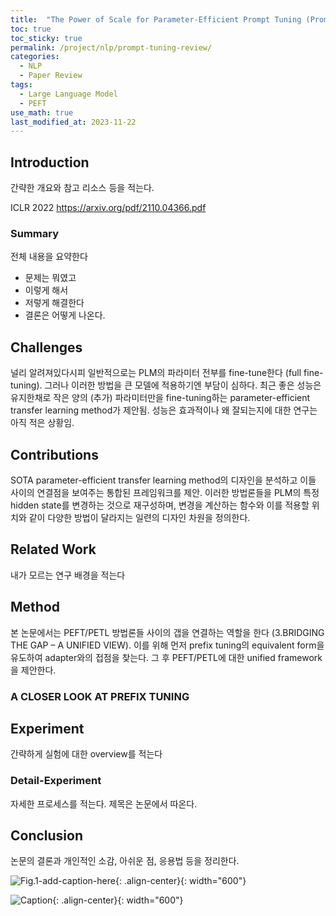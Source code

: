```yaml
---
title:  "The Power of Scale for Parameter-Efficient Prompt Tuning (Prompt-tuning) review"
toc: true
toc_sticky: true
permalink: /project/nlp/prompt-tuning-review/
categories:
  - NLP
  - Paper Review
tags:
  - Large Language Model
  - PEFT
use_math: true
last_modified_at: 2023-11-22
---
```


## Introduction

간략한 개요와 참고 리소스 등을 적는다.

ICLR 2022
https://arxiv.org/pdf/2110.04366.pdf

### Summary

전체 내용을 요약한다

- 문제는 뭐였고
- 이렇게 해서
- 저렇게 해결한다
- 결론은 어떻게 나온다.

## Challenges

널리 알려져있다시피 일반적으로는 PLM의 파라미터 전부를 fine-tune한다 (full fine-tuning). 
그러나 이러한 방법을 큰 모델에 적용하기엔 부담이 심하다.
최근 좋은 성능은 유지한채로 작은 양의 (추가) 파라미터만을 fine-tuning하는 parameter-efficient transfer learning method가 제안됨.
성능은 효과적이나 왜 잘되는지에 대한 연구는 아직 적은 상황임.


## Contributions

SOTA parameter-efficient transfer learning method의 디자인을 분석하고 이들 사이의 연결점을 보여주는 통합된 프레임워크를 제안.
이러한 방법론들을 PLM의 특정 hidden state를 변경하는 것으로 재구성하며, 변경을 계산하는 함수와 이를 적용할 위치와 같이 다양한 방법이 달라지는 일련의 디자인 차원을 정의한다.

## Related Work

내가 모르는 연구 배경을 적는다

## Method

본 논문에서는 PEFT/PETL 방법론들 사이의 갭을 연결하는 역할을 한다 (3.BRIDGING THE GAP – A UNIFIED VIEW).
이를 위해 먼저 prefix tuning의 equivalent form을 유도하여 adapter와의 접점을 찾는다.
그 후 PEFT/PETL에 대한 unified framework을 제안한다.

### A CLOSER LOOK AT PREFIX TUNING



## Experiment

간략하게 실험에 대한 overview를 적는다

### Detail-Experiment

자세한 프로세스를 적는다.
제목은 논문에서 따온다.

## Conclusion

논문의 결론과 개인적인 소감, 아쉬운 점, 응용법 등을 정리한다.

![Fig.1-add-caption-here]({{site.url}}{{site.baseurl}}/assets/posts/CATEGORY/POST-NAME-Fig.1.png){: .align-center}{: width="600"}

![Caption](URL){: .align-center}{: width="600"}

